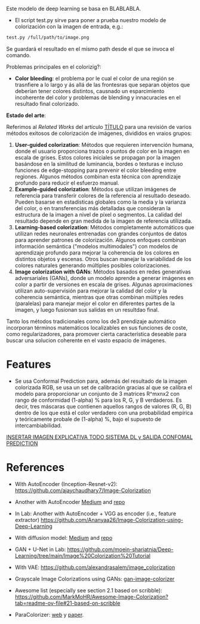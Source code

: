 Este modelo de deep learning se basa en BLABLABLA.

- El script test.py sirve para poner a prueba nuestro modelo de colorización con la imagen de entrada, e.g.:

```bash
test.py /full/path/to/image.png
```

Se guardará el resultado en el mismo path desde el que se invoca el comando.

Problemas principales en el colorizig?:

- **Color bleeding**: el problema por le cual el color de una región se trasnfiere a lo largo y ás allá de las frontesras que separan objetos que deberían tener colores distintos, causnado un esparcimiento incoherente del color y problemas de blending y innacuracies en el resultado final colorizado.

**Estado del arte**:

Referimos al _Related Works_ del artículo [TÍTULO](https://arxiv.org/pdf/2208.08295v1) para una revisión de varios métodos exitosos de colorización de imágenes, divididos en vraios grupos:
1. **User-guided colorization**: Métodos que requieren intervención humana, donde el usuario proporciona trazos o puntos de color en la imagen en escala de grises. Estos colores iniciales se propagan por la imagen basándose en la similitud de luminancia, bordes o texturas e incluso funciones de edge-stopping para prevenir el color bleeding entre regiones. Algunos métodos combinan esta técnica con aprendizaje profundo para reducir el esfuerzo manual.
2. **Example-guided colorization**: Métodos que utilizan imágenes de referencia para transferir colores de la referencia al resultado deseado. Pueden basarse en estadísticas globales como la media y la varianza del color, o en transferencias más detalladas que consideran la estructura de la imagen a nivel de píxel o segmentos. La calidad del resultado depende en gran medida de la imagen de referencia utilizada.
3. **Learning-based colorization**: Métodos completamente automáticos que utilizan redes neuronales entrenadas con grandes conjuntos de datos para aprender patrones de colorización. Algunos enfoques combinan información semántica ("modelos multimodales") con modelos de aprendizaje profundo para mejorar la coherencia de los colores en distintos objetos y escenas. Otros buscan manejar la variabilidad de los colores naturales generando múltiples posibles colorizaciones.
4. **Image colorization with GANs**: Métodos basados en redes generativas adversariales (GANs), donde un modelo aprende a generar imágenes en color a partir de versiones en escala de grises. Algunas aproximaciones utilizan auto-supervisión para mejorar la calidad del color y la coherencia semántica, mientras que otras combinan múltiples redes (paralelas) para manejar mejor el color en diferentes partes de la imagen, y luego fusionan sus salidas en un resultdao final.

Tanto los métodos tradicionales como los de3 prendizaje automático incorporan términos matemáticos localizables en sus funciones de coste, como regularizadores, para promover cierta característica deseable para buscar una solucion coherente en el vasto espacio de imágenes.

# Features

- Se usa Conformal Prediction para, además del resultado de la imagen colorizada RGB, se usa un set de calibración gracias al que se calibra el modelo para proporcionar un conjunto de 3 matrices R^mxnx2 con rango de conformidad (1-alpha) % para los R, G, y B verdaderos. Es decir, tres máscaras que contienen aquellos rangos de valores (R, G, B) dentro de los que está el color verdadero con una probabilidad empírica y teóricamente probale de (1-alpha) %, bajo el supuesto de intercambiabilidad.

[INSERTAR IMAGEN EXPLICATIVA TODO SISTEMA DL y SALIDA CONFOMAL PREDICTION](./dl.png)

# References

- With AutoEncoder (Inception-Resnet-v2): https://github.com/ajaychaudhary7/Image-Colorization
- Another with AutoEncoder [Medium](https://medium.com/@geokam/building-an-image-colorization-neural-network-part-1-generative-models-and-autoencoders-d68f5769d484) and [repo](https://github.com/PacktPublishing/Advanced-Deep-Learning-with-Keras/tree/master/chapter3-autoencoders)
- In Lab: Another with AutoEncoder + VGG as encoder (i.e., feature extractor) https://github.com/Ananyaa26/Image-Colorization-using-Deep-Learning
- With diffusion model: [Medium](https://medium.com/@erwannmillon/color-diffusion-colorizing-black-and-white-images-with-diffusion-models-269828f71c81) and [repo](https://medium.com/@erwannmillon/color-diffusion-colorizing-black-and-white-images-with-diffusion-models-269828f71c81)
- GAN + U-Net in Lab: https://github.com/moein-shariatnia/Deep-Learning/tree/main/Image%20Colorization%20Tutorial
- With VAE: https://github.com/alexandrasalem/image_colorization
- Grayscale Image Colorizations using GANs: [gan-image-colorizer](https://github.com/prajwaldp/gan-image-colorizer)

- Awesome list (especially see section 2.1 based on scribble): https://github.com/MarkMoHR/Awesome-Image-Colorization?tab=readme-ov-file#21-based-on-scribble
- ParaColorizer: [web](https://deepai.org/publication/paracolorizer-realistic-image-colorization-using-parallel-generative-networks) y [paper](https://arxiv.org/pdf/2208.08295v1).